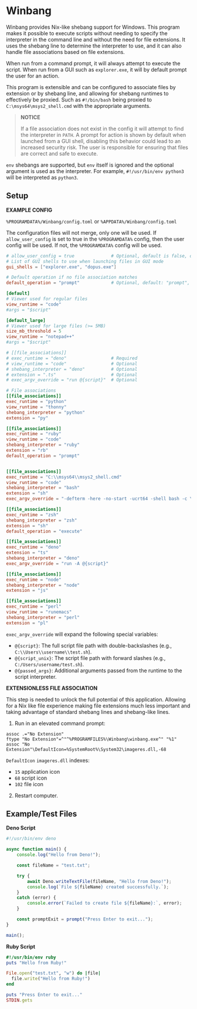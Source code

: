 # Winbang

Winbang provides Nix-like shebang support for Windows. This program makes it possible to execute scripts without needing to specify the interpreter in the command line and without the need for file extensions. It uses the shebang line to determine the interpreter to use, and it can also handle file associations based on file extensions.

When run from a command prompt, it will always attempt to execute the script.
When run from a GUI such as `explorer.exe`, it will by default prompt the user for an action.

This program is extensible and can be configured to associate files by extension or by shebang line, and allowing for shebang runtimes to effectively be proxied. Such as `#!/bin/bash` being proxied to `C:\msys64\msys2_shell.cmd` with the appropriate arguments.

> **NOTICE**
>
> If a file association does not exist in the config it will attempt to find the interpreter in `PATH`.
> A prompt for action is shown by default when launched from a GUI shell, disabling this behavior could lead to an increased security risk. The user is responsible for ensuring that files are correct and safe to execute.

`env` shebangs are supported, but `env` itself is ignored and the optional argument is used as the interpreter. For example, `#!/usr/bin/env python3` will be interpreted as `python3`.

## Setup

**EXAMPLE CONFIG**

`%PROGRAMDATA%/Winbang/config.toml` or `%APPDATA%/Winbang/config.toml`

The configuration files will not merge, only one will be used. If `allow_user_config` is set to true in the `%PROGRAMDATA%` config, then the user config will be used. If not, the `%PROGRAMDATA%` config will be used.

```toml
# allow_user_config = true              # Optional, default is false, only valid in %PROGRAMDATA% config.
# List of GUI shells to use when launching files in GUI mode
gui_shells = ["explorer.exe", "dopus.exe"]

# Default operation if no file association matches
default_operation = "prompt"            # Optional, default: "prompt", only affects when launched via GUI.

[default]
# Viewer used for regular files
view_runtime = "code"
#args = "$script"

[default_large]
# Viewer used for large files (>= 5MB)
size_mb_threshold = 5
view_runtime = "notepad++"
#args = "$script"

# [[file_associations]]
# exec_runtime = "deno"                 # Required
# view_runtime = "code"                 # Optional
# shebang_interpreter = "deno"          # Optional
# extension = ".ts"                     # Optional
# exec_argv_override = "run @{script}"  # Optional

# File associations
[[file_associations]]
exec_runtime = "python"
view_runtime = "thonny"
shebang_interpreter = "python"
extension = "py"

[[file_associations]]
exec_runtime = "ruby"
view_runtime = "code"
shebang_interpreter = "ruby"
extension = "rb"
default_operation = "prompt"


[[file_associations]]
exec_runtime = "C:\\msys64\\msys2_shell.cmd"
view_runtime = "code"
shebang_interpreter = "bash"
extension = "sh"
exec_argv_override = "-defterm -here -no-start -ucrt64 -shell bash -c \"$(cygpath -u @{script_unix})\""

[[file_associations]]
exec_runtime = "zsh"
shebang_interpreter = "zsh"
extension = "sh"
default_operation = "execute"

[[file_associations]]
exec_runtime = "deno"
extension = "ts"
shebang_interpreter = "deno"
exec_argv_override = "run -A @{script}"

[[file_associations]]
exec_runtime = "node"
shebang_interpreter = "node"
extension = "js"

[[file_associations]]
exec_runtime = "perl"
view_runtime = "runemacs"
shebang_interpreter = "perl"
extension = "pl"
```

`exec_argv_override` will expand the following special variables:
- `@{script}`: The full script file path with double-backslashes (e.g., `C:\\Users\\username\\test.sh`).
- `@{script_unix}`: The script file path with forward slashes (e.g., `C:/Users/username/test.sh`).
- `@{passed_args}`: Additional arguments passed from the runtime to the script interpreter.

**EXTENSIONLESS FILE ASSOCIATION**

This step is needed to unlock the full potential of this application. Allowing for a Nix like file experience making file extensions much less important and taking advantage of standard shebang lines and shebang-like lines.

1. Run in an elevated command prompt:
```batch
assoc .="No Extension"
ftype "No Extension"=^"^%PROGRAMFILES%\Winbang\winbang.exe^" "%1"
assoc "No Extension"\DefaultIcon=%SystemRoot%\System32\imageres.dll,-68
```

`DefaultIcon` `imageres.dll` indexes:
- `15` application icon
- `68` script icon
- `102` file icon

2. Restart computer.

## Example/Test Files

**Deno Script**

```typescript
#!/usr/bin/env deno

async function main() {
    console.log("Hello from Deno!");

    const fileName = "test.txt";

    try {
        await Deno.writeTextFile(fileName, "Hello from Deno!");
        console.log(`File ${fileName} created successfully.`);
    }
    catch (error) {
        console.error(`Failed to create file ${fileName}:`, error);
    }

    const promptExit = prompt("Press Enter to exit...");
}

main();
```

**Ruby Script**

```ruby
#!/usr/bin/env ruby
puts "Hello from Ruby!"

File.open("test.txt", "w") do |file|
  file.write("Hello from Ruby!")
end

puts "Press Enter to exit..."
STDIN.gets
```